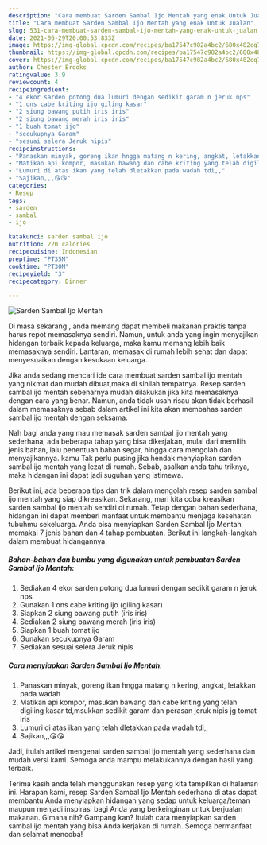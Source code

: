 ```yaml
---
description: "Cara membuat Sarden Sambal Ijo Mentah yang enak Untuk Jualan"
title: "Cara membuat Sarden Sambal Ijo Mentah yang enak Untuk Jualan"
slug: 531-cara-membuat-sarden-sambal-ijo-mentah-yang-enak-untuk-jualan
date: 2021-06-29T20:00:53.833Z
image: https://img-global.cpcdn.com/recipes/ba17547c982a4bc2/680x482cq70/sarden-sambal-ijo-mentah-foto-resep-utama.jpg
thumbnail: https://img-global.cpcdn.com/recipes/ba17547c982a4bc2/680x482cq70/sarden-sambal-ijo-mentah-foto-resep-utama.jpg
cover: https://img-global.cpcdn.com/recipes/ba17547c982a4bc2/680x482cq70/sarden-sambal-ijo-mentah-foto-resep-utama.jpg
author: Chester Brooks
ratingvalue: 3.9
reviewcount: 4
recipeingredient:
- "4 ekor sarden potong dua lumuri dengan sedikit garam n jeruk nps"
- "1 ons cabe kriting ijo giling kasar"
- "2 siung bawang putih iris iris"
- "2 siung bawang merah iris iris"
- "1 buah tomat ijo"
- "secukupnya Garam"
- "sesuai selera Jeruk nipis"
recipeinstructions:
- "Panaskan minyak, goreng ikan hngga matang n kering, angkat, letakkan pada wadah"
- "Matikan api kompor, masukan bawang dan cabe kriting yang telah digiling kasar td,msukkan sedikit garam dan perasan jeruk nipis jg tomat iris"
- "Lumuri di atas ikan yang telah dletakkan pada wadah tdi,,"
- "Sajikan,,,😘😘"
categories:
- Resep
tags:
- sarden
- sambal
- ijo

katakunci: sarden sambal ijo 
nutrition: 220 calories
recipecuisine: Indonesian
preptime: "PT35M"
cooktime: "PT30M"
recipeyield: "3"
recipecategory: Dinner

---
```



![Sarden Sambal Ijo Mentah](https://img-global.cpcdn.com/recipes/ba17547c982a4bc2/680x482cq70/sarden-sambal-ijo-mentah-foto-resep-utama.jpg)

Di masa  sekarang , anda memang dapat membeli makanan praktis tanpa harus repot memasaknya sendiri. Namun, untuk anda yang ingin menyajikan hidangan terbaik kepada keluarga, maka kamu memang lebih baik memasaknya sendiri. Lantaran, memasak di rumah lebih sehat dan dapat menyesuaikan dengan kesukaan keluarga.

Jika anda sedang mencari ide cara membuat sarden sambal ijo mentah yang nikmat dan mudah dibuat,maka di sinilah tempatnya. Resep sarden sambal ijo mentah  sebenarnya mudah dilakukan jika kita memasaknya dengan cara yang benar. Namun, anda tidak usah risau akan tidak berhasil dalam memasaknya 
sebab dalam artikel ini kita akan membahas sarden sambal ijo mentah dengan seksama.  



Nah bagi anda yang mau memasak sarden sambal ijo mentah yang sederhana, ada beberapa tahap yang bisa dikerjakan, mulai dari memilih jenis bahan, lalu penentuan bahan segar, hingga cara mengolah dan menyajikannya. kamu Tak perlu pusing jika hendak menyiapkan sarden sambal ijo mentah yang lezat di rumah. Sebab, asalkan anda  tahu triknya, maka hidangan ini dapat jadi suguhan yang istimewa.

Berikut ini, ada beberapa tips dan trik dalam mengolah resep sarden sambal ijo mentah yang siap dikreasikan. Sekarang, mari kita coba kreasikan sarden sambal ijo mentah sendiri di rumah. Tetap dengan bahan sederhana, hidangan ini dapat memberi manfaat untuk membantu menjaga kesehatan tubuhmu sekeluarga. Anda bisa menyiapkan Sarden Sambal Ijo Mentah memakai 7 jenis bahan dan 4 tahap pembuatan. Berikut ini langkah-langkah dalam membuat hidangannya.

<!--inarticleads1-->

##### Bahan-bahan dan bumbu yang digunakan untuk pembuatan Sarden Sambal Ijo Mentah:

1. Sediakan 4 ekor sarden potong dua lumuri dengan sedikit garam n jeruk nps
1. Gunakan 1 ons cabe kriting ijo (giling kasar)
1. Siapkan 2 siung bawang putih (iris iris)
1. Sediakan 2 siung bawang merah (iris iris)
1. Siapkan 1 buah tomat ijo
1. Gunakan secukupnya Garam
1. Sediakan sesuai selera Jeruk nipis




<!--inarticleads2-->

##### Cara menyiapkan Sarden Sambal Ijo Mentah:

1. Panaskan minyak, goreng ikan hngga matang n kering, angkat, letakkan pada wadah
1. Matikan api kompor, masukan bawang dan cabe kriting yang telah digiling kasar td,msukkan sedikit garam dan perasan jeruk nipis jg tomat iris
1. Lumuri di atas ikan yang telah dletakkan pada wadah tdi,,
1. Sajikan,,,😘😘




Jadi, itulah artikel mengenai  sarden sambal ijo mentah  yang sederhana dan mudah versi kami. Semoga anda mampu melakukannya dengan hasil yang terbaik. 

Terima kasih anda telah menggunakan resep yang kita tampilkan di halaman ini. Harapan kami, resep  Sarden Sambal Ijo Mentah sederhana di atas dapat membantu Anda menyiapkan hidangan yang sedap untuk keluarga/teman maupun menjadi inspirasi bagi Anda yang berkeinginan untuk berjualan makanan. Gimana nih? Gampang kan? Itulah cara menyiapkan sarden sambal ijo mentah yang bisa Anda kerjakan di rumah. Semoga bermanfaat dan selamat mencoba!

